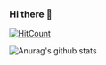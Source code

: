 ### Hi there 👋

<!--
**samas69420/samas69420** is a ✨ _special_ ✨ repository because its `README.md` (this file) appears on your GitHub profile.

Here are some ideas to get you started:

- 🔭 I’m currently working on ...
- 🌱 I’m currently learning ...
- 👯 I’m looking to collaborate on ...
- 🤔 I’m looking for help with ...
- 💬 Ask me about ...
- 📫 How to reach me: ...
- 😄 Pronouns: ...
- ⚡ Fun fact: ...
-->

[![HitCount](http://hits.dwyl.com/samas69420/samas69420.svg)](http://hits.dwyl.com/samas69420/samas69420)


![Anurag's github stats](https://github-readme-stats.vercel.app/api?username=samas69420&show_icons=true&count_private=true&theme=midnight-purple)
